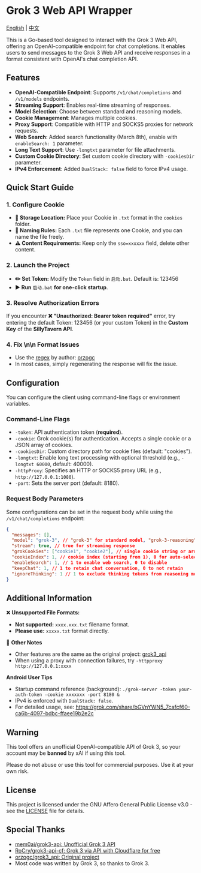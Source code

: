 # Grok 3 Web API Wrapper

[English](README.md) | [中文](README-CN.md)

This is a Go-based tool designed to interact with the Grok 3 Web API, offering an OpenAI-compatible endpoint for chat completions. It enables users to send messages to the Grok 3 Web API and receive responses in a format consistent with OpenAI's chat completion API.

## Features

- **OpenAI-Compatible Endpoint**: Supports `/v1/chat/completions` and `/v1/models` endpoints.
- **Streaming Support**: Enables real-time streaming of responses.
- **Model Selection**: Choose between standard and reasoning models.
- **Cookie Management**: Manages multiple cookies.
- **Proxy Support**: Compatible with HTTP and SOCKS5 proxies for network requests.
- **Web Search**: Added search functionality (March 8th), enable with `enableSearch: 1` parameter.
- **Long Text Support**: Use `-longtxt` parameter for file attachments.
- **Custom Cookie Directory**: Set custom cookie directory with `-cookiesDir` parameter.
- **IPv4 Enforcement**: Added `DualStack: false` field to force IPv4 usage.

## Quick Start Guide

### 1. Configure Cookie
- **📂 Storage Location:** Place your Cookie in `.txt` format in the `cookies` folder.
- **📌 Naming Rules:** Each `.txt` file represents one Cookie, and you can name the file freely.
- **⚠️ Content Requirements:** Keep only the `sso=xxxxxx` field, delete other content.

### 2. Launch the Project
- **✏️ Set Token:** Modify the `Token` field in `启动.bat`. Default is: 123456
- **▶ Run** `启动.bat` **for one-click startup**.

### 3. Resolve Authorization Errors
If you encounter **❌ "Unauthorized: Bearer token required"** error, try entering the default Token: 123456 (or your custom Token) in the **Custom Key** of the **SillyTavern API**.

### 4. Fix \n\n Format Issues
- Use the [regex](https://github.com/GhostXia/grok3_api-Fix/blob/main/grok3_%E6%9B%BF%E6%8D%A2%E5%9B%9E%E8%BD%A6%E7%AC%A6%E5%8F%B7.json) by author: [orzogc](https://github.com/orzogc)
- In most cases, simply regenerating the response will fix the issue.

## Configuration

You can configure the client using command-line flags or environment variables.

### Command-Line Flags

- `-token`: API authentication token (**required**).
- `-cookie`: Grok cookie(s) for authentication. Accepts a single cookie or a JSON array of cookies.
- `-cookiesDir`: Custom directory path for cookie files (default: "cookies").
- `-longtxt`: Enable long text processing with optional threshold (e.g., `-longtxt 60000`, default: 40000).
- `-httpProxy`: Specifies an HTTP or SOCKS5 proxy URL (e.g., `http://127.0.0.1:1080`).
- `-port`: Sets the server port (default: 8180).

### Request Body Parameters

Some configurations can be set in the request body while using the `/v1/chat/completions` endpoint:

```json
{
  "messages": [],
  "model": "grok-3", // "grok-3" for standard model, "grok-3-reasoning" for reasoning model
  "stream": true, // true for streaming response
  "grokCookies": ["cookie1", "cookie2"], // single cookie string or array of cookies
  "cookieIndex": 1, // cookie index (starting from 1), 0 for auto-selection
  "enableSearch": 1, // 1 to enable web search, 0 to disable
  "keepChat": 1, // 1 to retain chat conversation, 0 to not retain
  "ignoreThinking": 1 // 1 to exclude thinking tokens from reasoning model response
}
```

## Additional Information

❌ **Unsupported File Formats:**
- **Not supported:** `xxxx.xxx.txt` filename format.
- **Please use:** `xxxxx.txt` format directly.

📌 **Other Notes**
- Other features are the same as the original project: [grok3_api](https://github.com/orzogc/grok3_api)
- When using a proxy with connection failures, try `-httpproxy http://127.0.0.1:xxxx`

**Android User Tips**
- Startup command reference (background): `./grok-server -token your-auth-token -cookie xxxxxxx -port 8180 &`
- IPv4 is enforced with `DualStack: false`.
- For detailed usage, see: https://grok.com/share/bGVnYWN5_7cafcf60-ca6b-4097-bdbc-ffaee19b2e2c

## Warning

This tool offers an unofficial OpenAI-compatible API of Grok 3, so your account may be **banned** by xAI if using this tool.

Please do not abuse or use this tool for commercial purposes. Use it at your own risk.

## License

This project is licensed under the GNU Affero General Public License v3.0 - see the [LICENSE](LICENSE) file for details.

## Special Thanks

- [mem0ai/grok3-api: Unofficial Grok 3 API](https://github.com/mem0ai/grok3-api)
- [RoCry/grok3-api-cf: Grok 3 via API with Cloudflare for free](https://github.com/RoCry/grok3-api-cf/tree/master)
- [orzogc/grok3_api: Original project](https://github.com/orzogc/grok3_api)
- Most code was written by Grok 3, so thanks to Grok 3.
